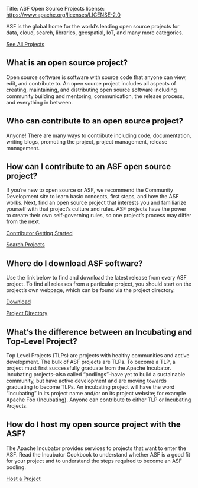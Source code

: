 Title: ASF Open Source Projects
license: https://www.apache.org/licenses/LICENSE-2.0

ASF is the global home for the world’s leading open source projects for data, cloud, search, libraries, geospatial, IoT, and many more categories.

<p><a class="btn btn-default mx-10" href="https://projects.apache.org/" role="button">See All Projects</a>

## What is an open source project?

Open source software is software with source code that anyone can view, edit, and contribute to. An open source project includes all aspects of creating, maintaining, and distributing open source software including community building and mentoring, communication, the release process, and everything in between.

## Who can contribute to an open source project?

Anyone! There are many ways to contribute including code, documentation, writing blogs, promoting the project, project management, release management. 

## How can I contribute to an ASF open source project?

If you’re new to open source or ASF, we recommend the Community Development site to learn basic concepts, first steps, and how the ASF works. Next, find an open source project that interests you and familiarize yourself with that project’s culture and rules. ASF projects have the power to create their own self-governing rules, so one project’s process may differ from the next.

<p><a class="btn btn-default mx-10" href="https://community.apache.org/" role="button">Contributor Getting Started</a> <p><a class="btn btn-default mx-10" href="https://projects.apache.org/projects.html" role="button">Search Projects</a>

## Where do I download ASF software?

Use the link below to find and download the latest release from every ASF project. To find all releases from a particular project, you should start on the project’s own webpage,  which can be found via the project directory.

<p><a class="btn btn-default mx-10" href="https://projects.apache.org/releases.html" role="button">Download</a> <p><a class="btn btn-default mx-10" href="https://projects.apache.org/projects.html" role="button">Project Directory</a>

## What’s the difference between an Incubating and Top-Level Project?

Top Level Projects (TLPs) are projects with healthy communities and active development. The bulk of ASF projects are TLPs. To become a TLP, a project must first successfully graduate from the Apache Incubator. Incubating projects–also called “podlings”–have yet to build a sustainable community, but have active development and are moving towards graduating to become TLPs. An incubating project will have the word “Incubating” in its project name and/or on its project website; for example Apache Foo (Incubating). Anyone can contribute to either TLP or Incubating Projects.

## How do I host my open source project with the ASF?

The Apache Incubator provides services to projects that want to enter the ASF. Read the Incubator Cookbook to understand whether ASF is a good fit for your project and to understand the steps required to become an ASF podling.

<p><a class="btn btn-default mx-10" href="https://incubator.apache.org/" role="button">Host a Project</a> 

